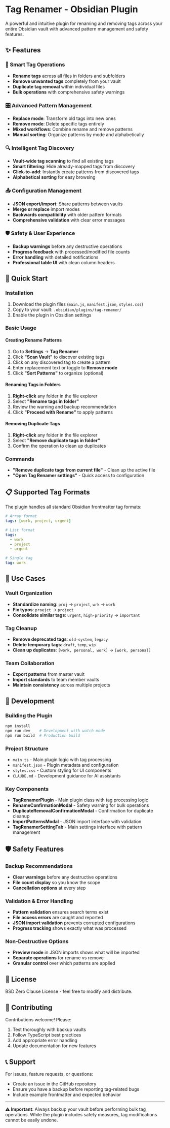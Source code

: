# Tag Renamer - Obsidian Plugin

A powerful and intuitive plugin for renaming and removing tags across your entire Obsidian vault with advanced pattern management and safety features.

## ✨ Features

### 🔄 Smart Tag Operations
- **Rename tags** across all files in folders and subfolders
- **Remove unwanted tags** completely from your vault
- **Duplicate tag removal** within individual files
- **Bulk operations** with comprehensive safety warnings

### 🎛️ Advanced Pattern Management
- **Replace mode**: Transform old tags into new ones
- **Remove mode**: Delete specific tags entirely
- **Mixed workflows**: Combine rename and remove patterns
- **Manual sorting**: Organize patterns by mode and alphabetically

### 🔍 Intelligent Tag Discovery
- **Vault-wide tag scanning** to find all existing tags
- **Smart filtering**: Hide already-mapped tags from discovery
- **Click-to-add**: Instantly create patterns from discovered tags
- **Alphabetical sorting** for easy browsing

### 📤 Configuration Management
- **JSON export/import**: Share patterns between vaults
- **Merge or replace** import modes
- **Backwards compatibility** with older pattern formats
- **Comprehensive validation** with clear error messages

### 🛡️ Safety & User Experience
- **Backup warnings** before any destructive operations
- **Progress feedback** with processed/modified file counts
- **Error handling** with detailed notifications
- **Professional table UI** with clean column headers

## 🚀 Quick Start

### Installation
1. Download the plugin files (`main.js`, `manifest.json`, `styles.css`)
2. Copy to your vault: `.obsidian/plugins/tag-renamer/`
3. Enable the plugin in Obsidian settings

### Basic Usage

#### Creating Rename Patterns
1. Go to **Settings** → **Tag Renamer**
2. Click **"Scan Vault"** to discover existing tags
3. Click on any discovered tag to create a pattern
4. Enter replacement text or toggle to **Remove mode**
5. Click **"Sort Patterns"** to organize (optional)

#### Renaming Tags in Folders
1. **Right-click** any folder in the file explorer
2. Select **"Rename tags in folder"**
3. Review the warning and backup recommendation
4. Click **"Proceed with Rename"** to apply patterns

#### Removing Duplicate Tags
1. **Right-click** any folder in the file explorer
2. Select **"Remove duplicate tags in folder"**
3. Confirm the operation to clean up duplicates

### Commands
- **"Remove duplicate tags from current file"** - Clean up the active file
- **"Open Tag Renamer settings"** - Quick access to configuration

## 📋 Supported Tag Formats

The plugin handles all standard Obsidian frontmatter tag formats:

```yaml
# Array format
tags: [work, project, urgent]

# List format  
tags:
  - work
  - project
  - urgent

# Single tag
tag: work
```

## 🎯 Use Cases

### Vault Organization
- **Standardize naming**: `proj` → `project`, `wrk` → `work`
- **Fix typos**: `proejct` → `project`
- **Consolidate similar tags**: `urgent`, `high-priority` → `important`

### Tag Cleanup
- **Remove deprecated tags**: `old-system`, `legacy`
- **Delete temporary tags**: `draft`, `temp`, `wip`
- **Clean up duplicates**: `[work, personal, work]` → `[work, personal]`

### Team Collaboration
- **Export patterns** from master vault
- **Import standards** to team member vaults
- **Maintain consistency** across multiple projects

## 🔧 Development

### Building the Plugin
```bash
npm install
npm run dev    # Development with watch mode
npm run build  # Production build
```

### Project Structure
- `main.ts` - Main plugin logic with tag processing
- `manifest.json` - Plugin metadata and configuration
- `styles.css` - Custom styling for UI components
- `CLAUDE.md` - Development guidance for AI assistants

### Key Components
- **TagRenamerPlugin** - Main plugin class with tag processing logic
- **RenameConfirmationModal** - Safety warning for bulk operations
- **DuplicateRemovalConfirmationModal** - Confirmation for duplicate cleanup
- **ImportPatternsModal** - JSON import interface with validation
- **TagRenamerSettingTab** - Main settings interface with pattern management

## 🛡️ Safety Features

### Backup Recommendations
- **Clear warnings** before any destructive operations
- **File count display** so you know the scope
- **Cancellation options** at every step

### Validation & Error Handling
- **Pattern validation** ensures search terms exist
- **File access errors** are caught and reported
- **JSON import validation** prevents corrupted configurations
- **Progress tracking** shows exactly what was processed

### Non-Destructive Options
- **Preview mode** in JSON imports shows what will be imported
- **Separate operations** for rename vs remove
- **Granular control** over which patterns are applied

## 📄 License

BSD Zero Clause License - feel free to modify and distribute.

## 🤝 Contributing

Contributions welcome! Please:
1. Test thoroughly with backup vaults
2. Follow TypeScript best practices
3. Add appropriate error handling
4. Update documentation for new features

## 📞 Support

For issues, feature requests, or questions:
- Create an issue in the GitHub repository
- Ensure you have a backup before reporting tag-related bugs
- Include example frontmatter and expected behavior

---

**⚠️ Important**: Always backup your vault before performing bulk tag operations. While the plugin includes safety measures, tag modifications cannot be easily undone.